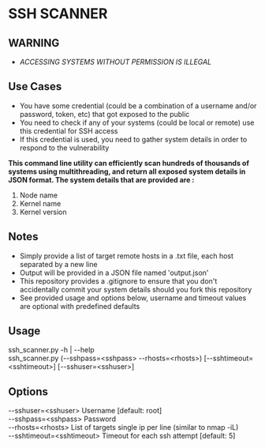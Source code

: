 # SSH SCANNER
## WARNING
- *ACCESSING SYSTEMS WITHOUT PERMISSION IS ILLEGAL*  

## Use Cases
* You have some credential (could be a combination of a username and/or password, token, etc) that got exposed to the public
* You need to check if any of your systems (could be local or remote) use this credential for SSH access
* If this credential is used, you need to gather system details in order to respond to the vulnerability

**This command line utility can efficiently scan hundreds of thousands of systems using multithreading, and return all
exposed system details in JSON format. The system details that are provided are :**

1. Node name
2. Kernel name
3. Kernel version

## Notes
- Simply provide a list of target remote hosts in a .txt file, each host separated by a new line
- Output will be provided in a JSON file named 'output.json'
- This repository provides a .gitignore to ensure that you don't accidentally commit your system details should you fork this repository
- See provided usage and options below, username and timeout values are optional with predefined defaults

## Usage
  ssh_scanner.py -h | --help  
  ssh_scanner.py (--sshpass=&lt;sshpass&gt; --rhosts=&lt;rhosts&gt;) [--sshtimeout=&lt;sshtimeout&gt;] [--sshuser=&lt;sshuser&gt;]  

## Options
  --sshuser=&lt;sshuser&gt;        Username [default: root]  
  --sshpass=&lt;sshpass&gt;        Password  
  --rhosts=&lt;rhosts&gt;          List of targets single ip per line (similar to nmap -iL)  
  --sshtimeout=&lt;sshtimeout&gt;  Timeout for each ssh attempt [default: 5]  
